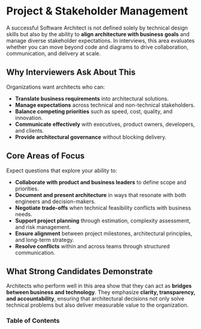 # Project & Stakeholder Management

A successful Software Architect is not defined solely by technical design skills but also by the ability to **align architecture with business goals** and manage diverse stakeholder expectations. In interviews, this area evaluates whether you can move beyond code and diagrams to drive collaboration, communication, and delivery at scale.

## Why Interviewers Ask About This

Organizations want architects who can:

* **Translate business requirements** into architectural solutions.
* **Manage expectations** across technical and non-technical stakeholders.
* **Balance competing priorities** such as speed, cost, quality, and innovation.
* **Communicate effectively** with executives, product owners, developers, and clients.
* **Provide architectural governance** without blocking delivery.

## Core Areas of Focus

Expect questions that explore your ability to:

* **Collaborate with product and business leaders** to define scope and priorities.
* **Document and present architecture** in ways that resonate with both engineers and decision-makers.
* **Negotiate trade-offs** when technical feasibility conflicts with business needs.
* **Support project planning** through estimation, complexity assessment, and risk management.
* **Ensure alignment** between project milestones, architectural principles, and long-term strategy.
* **Resolve conflicts** within and across teams through structured communication.

## What Strong Candidates Demonstrate

Architects who perform well in this area show that they can act as **bridges between business and technology**. They emphasize **clarity, transparency, and accountability**, ensuring that architectural decisions not only solve technical problems but also deliver measurable value to the organization.

### Table of Contents


